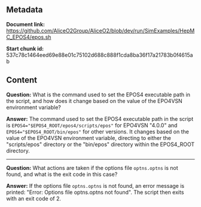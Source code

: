 ## Metadata

**Document link:** https://github.com/AliceO2Group/AliceO2/blob/dev/run/SimExamples/HepMC_EPOS4/epos.sh

**Start chunk id:** 537c78c1464eed69e88e01c75102d688c888f1cda8ba36f17a21783b0f4615ab

## Content

**Question:** What is the command used to set the EPOS4 executable path in the script, and how does it change based on the value of the EPO4VSN environment variable?

**Answer:** The command used to set the EPOS4 executable path in the script is `EPOS4="$EPOS4_ROOT/epos4/scripts/epos"` for EPO4VSN "4.0.0" and `EPOS4="$EPOS4_ROOT/bin/epos"` for other versions. It changes based on the value of the EPO4VSN environment variable, directing to either the "scripts/epos" directory or the "bin/epos" directory within the EPOS4_ROOT directory.

---

**Question:** What actions are taken if the options file `optns.optns` is not found, and what is the exit code in this case?

**Answer:** If the options file `optns.optns` is not found, an error message is printed: "Error: Options file optns.optns not found". The script then exits with an exit code of 2.